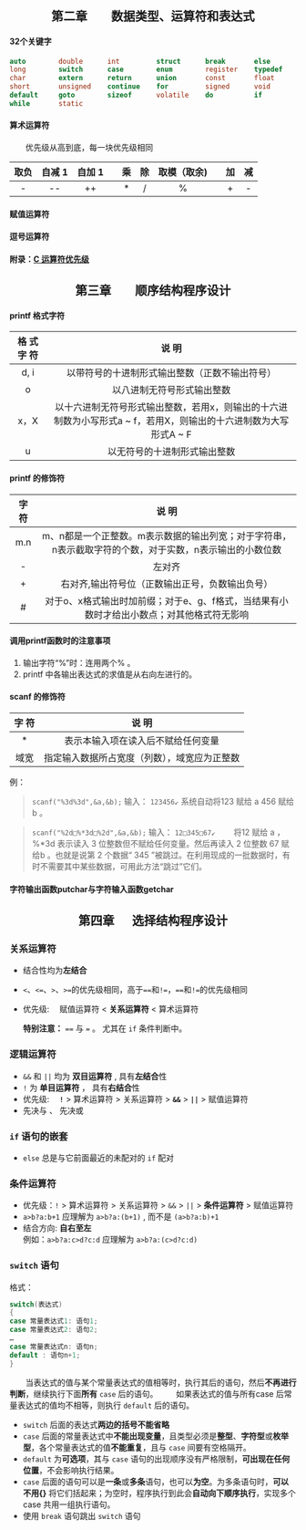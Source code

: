 <div style = "text-align:center">

## 第二章&emsp;&emsp;数据类型、运算符和表达式

</div>

#### 32个关键字

```c
auto        double      int         struct      break       else
long        switch      case        enum        register    typedef
char        extern      return      union       const       float
short       unsigned    continue    for         signed      void
default     goto        sizeof      volatile    do          if
while       static
```

#### 算术运算符

&emsp;&emsp;优先级从高到底，每一块优先级相同

|取负|自减 1|自加 1||乘|除|取模（取余)||加|减|
|:---:|:---:|:---:|:---:|:---:|:---:|:---:|:---:|:---:|:---:|
|-|--|++||*|/|%||+|-|

#### 赋值运算符

#### 逗号运算符

#### 附录：<a href="./File/C 运算符优先级.pdf" target="_blank">C 运算符优先级</a>




<div style = "text-align:center">

## 第三章&emsp;&emsp;顺序结构程序设计

</div>

#### printf 格式字符

|格 式 字 符|说 明|
|:---:|:---:|
|d, i|以带符号的十进制形式输出整数（正数不输出符号）|
|o|以八进制无符号形式输出整数|
|x，X|以十六进制无符号形式输出整数，若用x，则输出的十六进制数为小写形式a ~ f，若用X，则输出的十六进制数为大写形式A ~ F|
|u|以无符号的十进制形式输出整数|

#### printf 的修饰符

|字 符|说 明|
|:---:|:---:|
|m.n|m、n都是一个正整数。m表示数据的输出列宽；对于字符串，n表示截取字符的个数，对于实数，n表示输出的小数位数|
|-|左对齐|
|+|右对齐,输出符号位（正数输出正号，负数输出负号）|
|#|对于o、x格式输出时加前缀；对于e、g、f格式，当结果有小数时才给出小数点；对其他格式符无影响|

#### 调用printf函数时的注意事项

1. 输出字符“%”时：连用两个% 。
2. printf 中各输出表达式的求值是从右向左进行的。

#### scanf 的修饰符

|字 符|说 明|
|:---:|:---:|
|*|表示本输入项在读入后不赋给任何变量|
|域宽|指定输入数据所占宽度（列数），域宽应为正整数|

例：

> `scanf("%3d%3d",&a,&b);`
> 输入：
> `123456↙`
> 系统自动将123 赋给 a 456 赋给 b 。

> `scanf("%2d□%*3d□%2d",&a,&b);`
> 输入：
> `12□345□67↙`
> &emsp;&emsp;将12 赋给 a ，%*3d 表示读入 3 位整数但不赋给任何变量。然后再读入 2 位整数 67 赋给b 。也就是说第 2 个数据“ 345 ”被跳过。在利用现成的一批数据时，有时不需要其中某些数据，可用此方法“跳过”它们。

#### 字符输出函数putchar与字符输入函数getchar

<div style = "text-align:center">

## 第四章 &emsp; 选择结构程序设计

</div>

### 关系运算符
- 结合性均为**左结合**  
- `<`、`<=`、`>`、`>=`的优先级相同，高于`==`和`!=`，`==`和`!=`的优先级相同
- 优先级:&emsp; 赋值运算符 < **关系运算符** < 算术运算符

    **特别注意：** `==` 与 `=` 。 尤其在 `if` 条件判断中。

### 逻辑运算符
- `&&`  和 `||` 均为 **双目运算符** , 具有**左结合**性
- `!` 为 **单目运算符** ， 具有**右结合**性
- 优先级:&emsp; **`!`** > 算术运算符 > 关系运算符 > **`&&`** > **`||`** > 赋值运算符 
- 先决与 、 先决或

### `if` 语句的嵌套
- `else` 总是与它前面最近的未配对的 `if` 配对

### 条件运算符
- 优先级：`!` > 算术运算符 > 关系运算符 > `&&` > `||` > **条件运算符** > 赋值运算符
- `a>b?a:b+1` 应理解为 `a>b?a:(b+1)` , 而不是 `(a>b?a:b)+1`
- 结合方向: **自右至左**  
  例如：`a>b?a:c>d?c:d` 应理解为 `a>b?a:(c>d?c:d)`

### `switch` 语句
格式：
```C
switch(表达式)
{
case 常量表达式1: 语句1;
case 常量表达式2: 语句2;
…
case 常量表达式n: 语句n;
default : 语句n+1;
}
```
&emsp;&emsp;当表达式的值与某个常量表达式的值相等时，执行其后的语句，然后**不再进行判断**，继续执行下面**所有** `case` 后的语句。
&emsp;&emsp;如果表达式的值与所有case 后常量表达式的值均不相等，则执行 `default` 后的语句。

- `switch` 后面的表达式**两边的括号不能省略**
- `case` 后面的常量表达式中**不能出现变量**，且类型必须是**整型**、**字符型**或**枚举型**，各个常量表达式的值**不能重复**，且与 `case` 间要有空格隔开。
- `default` 为**可选项**，其与 `case` 语句的出现顺序没有严格限制，**可出现在任何位置**，不会影响执行结果。
- `case` 后面的语句可以是**一条**或**多条**语句，也可以**为空**。为多条语句时，**可以不用{}** 将它们括起来；为空时，程序执行到此会**自动向下顺序执行**，实现多个case 共用一组执行语句。
- 使用 `break` 语句跳出 `switch` 语句







